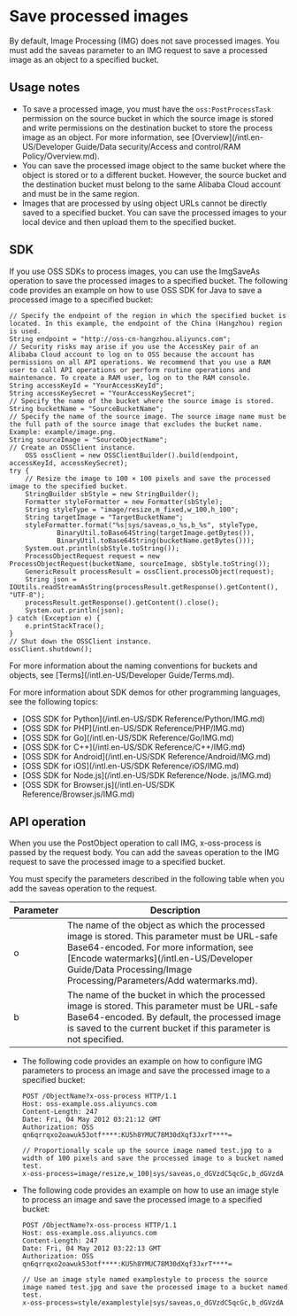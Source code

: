 # Save processed images

By default, Image Processing \(IMG\) does not save processed images. You must add the saveas parameter to an IMG request to save a processed image as an object to a specified bucket.

## Usage notes

-   To save a processed image, you must have the `oss:PostProcessTask` permission on the source bucket in which the source image is stored and write permissions on the destination bucket to store the process image as an object. For more information, see [Overview](/intl.en-US/Developer Guide/Data security/Access and control/RAM Policy/Overview.md).
-   You can save the processed image object to the same bucket where the object is stored or to a different bucket. However, the source bucket and the destination bucket must belong to the same Alibaba Cloud account and must be in the same region.
-   Images that are processed by using object URLs cannot be directly saved to a specified bucket. You can save the processed images to your local device and then upload them to the specified bucket.

## SDK

If you use OSS SDKs to process images, you can use the ImgSaveAs operation to save the processed images to a specified bucket. The following code provides an example on how to use OSS SDK for Java to save a processed image to a specified bucket:

```
// Specify the endpoint of the region in which the specified bucket is located. In this example, the endpoint of the China (Hangzhou) region is used. 
String endpoint = "http://oss-cn-hangzhou.aliyuncs.com";
// Security risks may arise if you use the AccessKey pair of an Alibaba Cloud account to log on to OSS because the account has permissions on all API operations. We recommend that you use a RAM user to call API operations or perform routine operations and maintenance. To create a RAM user, log on to the RAM console. 
String accessKeyId = "YourAccessKeyId";
String accessKeySecret = "YourAccessKeySecret";
// Specify the name of the bucket where the source image is stored. 
String bucketName = "SourceBucketName";
// Specify the name of the source image. The source image name must be the full path of the source image that excludes the bucket name. Example: example/image.png. 
String sourceImage = "SourceObjectName";
// Create an OSSClient instance. 
    OSS ossClient = new OSSClientBuilder().build(endpoint, accessKeyId, accessKeySecret);
try {
    // Resize the image to 100 × 100 pixels and save the processed image to the specified bucket. 
    StringBuilder sbStyle = new StringBuilder();
    Formatter styleFormatter = new Formatter(sbStyle);
    String styleType = "image/resize,m_fixed,w_100,h_100";
    String targetImage = "TargetBucketName";
    styleFormatter.format("%s|sys/saveas,o_%s,b_%s", styleType,
            BinaryUtil.toBase64String(targetImage.getBytes()),
            BinaryUtil.toBase64String(bucketName.getBytes()));
    System.out.println(sbStyle.toString());
    ProcessObjectRequest request = new ProcessObjectRequest(bucketName, sourceImage, sbStyle.toString());
    GenericResult processResult = ossClient.processObject(request);
    String json = IOUtils.readStreamAsString(processResult.getResponse().getContent(), "UTF-8");
    processResult.getResponse().getContent().close();
    System.out.println(json);
} catch (Exception e) {
    e.printStackTrace();
}
// Shut down the OSSClient instance. 
ossClient.shutdown();
```

For more information about the naming conventions for buckets and objects, see [Terms](/intl.en-US/Developer Guide/Terms.md).

For more information about SDK demos for other programming languages, see the following topics:

-   [OSS SDK for Python](/intl.en-US/SDK Reference/Python/IMG.md)
-   [OSS SDK for PHP](/intl.en-US/SDK Reference/PHP/IMG.md)
-   [OSS SDK for Go](/intl.en-US/SDK Reference/Go/IMG.md)
-   [OSS SDK for C++](/intl.en-US/SDK Reference/C++/IMG.md)
-   [OSS SDK for Android](/intl.en-US/SDK Reference/Android/IMG.md)
-   [OSS SDK for iOS](/intl.en-US/SDK Reference/iOS/IMG.md)
-   [OSS SDK for Node.js](/intl.en-US/SDK Reference/Node. js/IMG.md)
-   [OSS SDK for Browser.js](/intl.en-US/SDK Reference/Browser.js/IMG.md)

## API operation

When you use the PostObject operation to call IMG, x-oss-process is passed by the request body. You can add the saveas operation to the IMG request to save the processed image to a specified bucket.

You must specify the parameters described in the following table when you add the saveas operation to the request.

|Parameter|Description|
|---------|-----------|
|o|The name of the object as which the processed image is stored. This parameter must be URL-safe Base64-encoded. For more information, see [Encode watermarks](/intl.en-US/Developer Guide/Data Processing/Image Processing/Parameters/Add watermarks.md).|
|b|The name of the bucket in which the processed image is stored. This parameter must be URL-safe Base64-encoded. By default, the processed image is saved to the current bucket if this parameter is not specified.|

-   The following code provides an example on how to configure IMG parameters to process an image and save the processed image to a specified bucket:

    ```
    POST /ObjectName?x-oss-process HTTP/1.1
    Host: oss-example.oss.aliyuncs.com
    Content-Length: 247
    Date: Fri, 04 May 2012 03:21:12 GMT
    Authorization: OSS qn6qrrqxo2oawuk53otf****:KU5h8YMUC78M30dXqf3JxrT****=
    
    // Proportionally scale up the source image named test.jpg to a width of 100 pixels and save the processed image to a bucket named test. 
    x-oss-process=image/resize,w_100|sys/saveas,o_dGVzdC5qcGc,b_dGVzdA
    ```

-   The following code provides an example on how to use an image style to process an image and save the processed image to a specified bucket:

    ```
    POST /ObjectName?x-oss-process HTTP/1.1
    Host: oss-example.oss.aliyuncs.com
    Content-Length: 247
    Date: Fri, 04 May 2012 03:22:13 GMT
    Authorization: OSS qn6qrrqxo2oawuk53otf****:KU5h8YMUC78M30dXqf3JxrT****=
    
    // Use an image style named examplestyle to process the source image named test.jpg and save the processed image to a bucket named test. 
    x-oss-process=style/examplestyle|sys/saveas,o_dGVzdC5qcGc,b_dGVzdA
    ```


